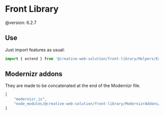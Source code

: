 # Front Library

@version: 6.2.7


## Use

Just import features as usual:

```js
import { extend } from '@creative-web-solution/front-library/Helpers/Extend';
```


## Modernizr addons

They are made to be concatenated at the end of the Modernizr file.

```js
[
    "modernizr.js",
    "node_modules/@creative-web-solution/front-library/ModernizrAddons/mobile.js"
]
```
